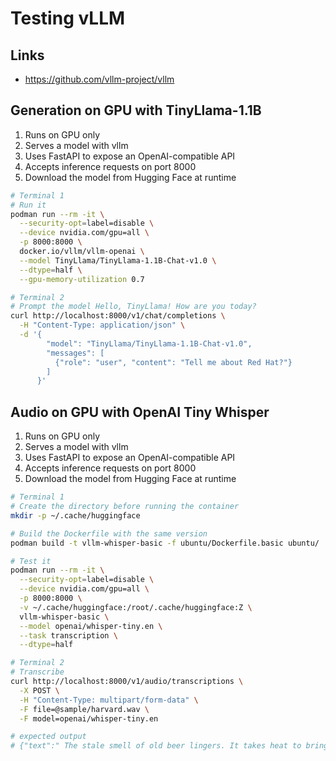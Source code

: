 # Testing vLLM

## Links

- https://github.com/vllm-project/vllm

## Generation on GPU with TinyLlama-1.1B

1. Runs on GPU only
1. Serves a model with vllm
1. Uses FastAPI to expose an OpenAI-compatible API
1. Accepts inference requests on port 8000
1. Download the model from Hugging Face at runtime

```bash
# Terminal 1
# Run it
podman run --rm -it \
  --security-opt=label=disable \
  --device nvidia.com/gpu=all \
  -p 8000:8000 \
  docker.io/vllm/vllm-openai \
  --model TinyLlama/TinyLlama-1.1B-Chat-v1.0 \
  --dtype=half \
  --gpu-memory-utilization 0.7

# Terminal 2
# Prompt the model Hello, TinyLlama! How are you today?
curl http://localhost:8000/v1/chat/completions \
  -H "Content-Type: application/json" \
  -d '{
        "model": "TinyLlama/TinyLlama-1.1B-Chat-v1.0",
        "messages": [
          {"role": "user", "content": "Tell me about Red Hat?"}
        ]
      }'
```

## Audio on GPU with OpenAI Tiny Whisper

1. Runs on GPU only
1. Serves a model with vllm
1. Uses FastAPI to expose an OpenAI-compatible API
1. Accepts inference requests on port 8000
1. Download the model from Hugging Face at runtime

```bash
# Terminal 1
# Create the directory before running the container
mkdir -p ~/.cache/huggingface

# Build the Dockerfile with the same version
podman build -t vllm-whisper-basic -f ubuntu/Dockerfile.basic ubuntu/

# Test it
podman run --rm -it \
  --security-opt=label=disable \
  --device nvidia.com/gpu=all \
  -p 8000:8000 \
  -v ~/.cache/huggingface:/root/.cache/huggingface:Z \
  vllm-whisper-basic \
  --model openai/whisper-tiny.en \
  --task transcription \
  --dtype=half

# Terminal 2
# Transcribe
curl http://localhost:8000/v1/audio/transcriptions \
  -X POST \
  -H "Content-Type: multipart/form-data" \
  -F file=@sample/harvard.wav \
  -F model=openai/whisper-tiny.en

# expected output
# {"text":" The stale smell of old beer lingers. It takes heat to bring out the odor. A cold dip restores health and zest. A salt pickle tastes fine with ham. Tacos al pastor are my favorite. A zestful food is the hot cross bun."}
```

